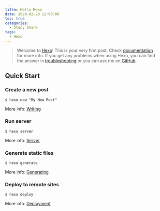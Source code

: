 ```yaml
---
title: Hello Hexo
date: 2020-02-28 12:00:00
toc: true
categories:
  - Study Share
tags:
  - Hexo
---
```

>Welcome to [Hexo](https://hexo.io/)! This is your very first post. Check [documentation](https://hexo.io/docs/) for more info. If you get any problems when using Hexo, you can find the answer in [troubleshooting](https://hexo.io/docs/troubleshooting.html) or you can ask me on [GitHub](https://github.com/hexojs/hexo/issues).

<!-- more -->

## Quick Start

### Create a new post

	$ hexo new "My New Post"

More info: [Writing](https://hexo.io/docs/writing.html)

### Run server

	$ hexo server


More info: [Server](https://hexo.io/docs/server.html)

### Generate static files


	$ hexo generate


More info: [Generating](https://hexo.io/docs/generating.html)

### Deploy to remote sites

	$ hexo deploy

More info: [Deployment](https://hexo.io/docs/one-command-deployment.html)